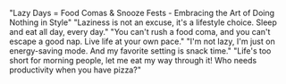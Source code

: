 "Lazy Days = Food Comas & Snooze Fests - Embracing the Art of Doing Nothing in Style"
"Laziness is not an excuse, it's a lifestyle choice. Sleep and eat all day, every day."
"You can't rush a food coma, and you can't escape a good nap. Live life at your own pace."
"I'm not lazy, I'm just on energy-saving mode. And my favorite setting is snack time."
"Life's too short for morning people, let me eat my way through it! Who needs productivity when you have pizza?"